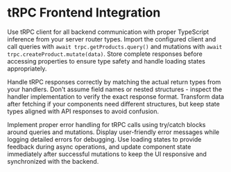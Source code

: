 # tRPC Frontend Integration

Use tRPC client for all backend communication with proper TypeScript inference from your server router types. Import the configured client and call queries with `await trpc.getProducts.query()` and mutations with `await trpc.createProduct.mutate(data)`. Store complete responses before accessing properties to ensure type safety and handle loading states appropriately.

Handle tRPC responses correctly by matching the actual return types from your handlers. Don't assume field names or nested structures - inspect the handler implementation to verify the exact response format. Transform data after fetching if your components need different structures, but keep state types aligned with API responses to avoid confusion.

Implement proper error handling for tRPC calls using try/catch blocks around queries and mutations. Display user-friendly error messages while logging detailed errors for debugging. Use loading states to provide feedback during async operations, and update component state immediately after successful mutations to keep the UI responsive and synchronized with the backend.
